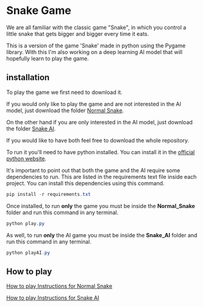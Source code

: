 # Snake Game

We are all familiar with the classic game "Snake", in which you control a little snake that gets bigger and bigger every time it eats. 

This is a version of the game 'Snake' made in python using the Pygame library. With this I'm also working on a deep learning AI model that will hopefully learn to play the game.

## installation

To play the game we first need to download it.

If you would only like to play the game and are not interested in the AI model, just download the folder [Normal Snake](./Normal_Snake). 

On the other hand if you are only interested in the AI model, just download the folder [Snake AI](./Snake_AI). 

If you would like to have both feel free to download the whole repository.


To run it you'll need to have python installed. You can install it in the [official python website](https://www.python.org/).

It's important to point out that both the game and the AI require some dependencies to run. This are listed in the requirements text file inside each project. You can install this dependencies using this command.

```powershell
pip install -r requirements.txt
```
Once installed, to run **only** the game you must be inside the **Normal_Snake** folder and run this command in any terminal.

```powershell
python play.py
```

As well, to run **only** the AI game you must be inside the **Snake_AI** folder and run this command in any terminal.

```powershell
python playAI.py
```

## How to play

[How to play Instructions for Normal Snake](./Normal_Snake/README.md)

[How to play Instructions for Snake AI](./Snake_AI/README.md)